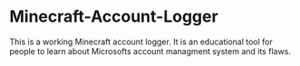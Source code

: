 # Minecraft-Account-Logger
This is a working Minecraft account logger. 
It is an educational tool for people to learn about Microsofts account managment system and its flaws.
